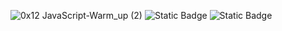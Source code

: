 ![0x12 _JavaScript_-Warm_up (2)](https://github.com/AbdullahHR10/alx-higher_level_programming/assets/140081525/29d7b1a6-ab93-44c7-92aa-6c8d089b6458) ![Static Badge](https://img.shields.io/badge/JavaScript-black?logo=JavaScript&logoColor=%23f7df1e)
 ![Static Badge](https://img.shields.io/badge/AbdullahHR10-%230359AE?logo=Github&logoColor=%23000000)




